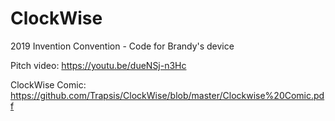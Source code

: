 # ClockWise
2019 Invention Convention - Code for Brandy's device

Pitch video: https://youtu.be/dueNSj-n3Hc 

ClockWise Comic: https://github.com/Trapsis/ClockWise/blob/master/Clockwise%20Comic.pdf
